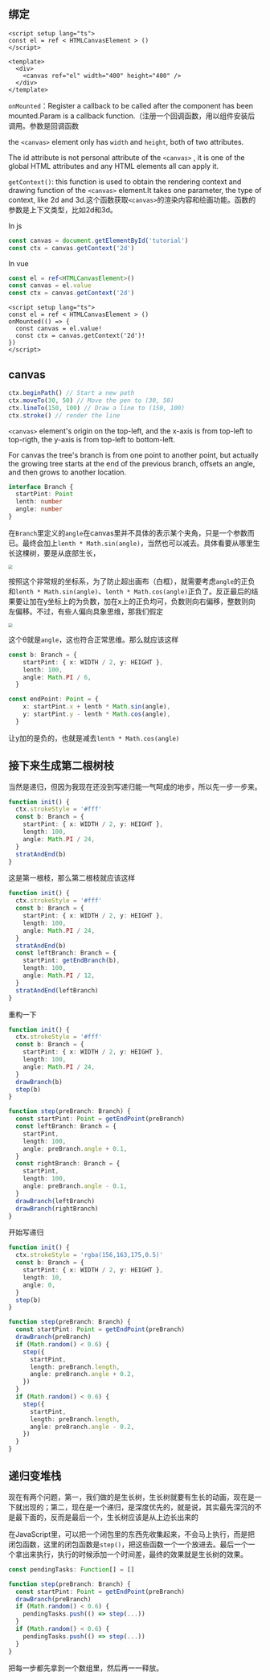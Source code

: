 ## 绑定

```vue
<script setup lang="ts">
const el = ref < HTMLCanvasElement > ()
</script>

<template>
  <div>
    <canvas ref="el" width="400" height="400" />
  </div>
</template>
```

`onMounted`：Register a callback to be called after the component has been mounted.Param is a callback function.（注册一个回调函数，用以组件安装后调用。参数是回调函数

the `<canvas>` element only has `width` and `height`, both of two attributes.

The id attribute is not personal attribute of the `<canvas>` , it is one of the global HTML attributes and any HTML elements all can apply it.

`getContext()`: this function is used to obtain the rendering context and drawing function of the `<canvas>` element.It takes one parameter, the type of context, like 2d and 3d.这个函数获取`<canvas>`的渲染内容和绘画功能。函数的参数是上下文类型，比如2d和3d。

In js

```js
const canvas = document.getElementById('tutorial')
const ctx = canvas.getContext('2d')
```

In vue

```typescript
const el = ref<HTMLCanvasElement>()
const canvas = el.value
const ctx = canvas.getContext('2d')
```

```vue
<script setup lang="ts">
const el = ref < HTMLCanvasElement > ()
onMounted(() => {
  const canvas = el.value!
  const ctx = canvas.getContext('2d')!
})
</script>
```

## canvas

```js
ctx.beginPath() // Start a new path
ctx.moveTo(30, 50) // Move the pen to (30, 50)
ctx.lineTo(150, 100) // Draw a line to (150, 100)
ctx.stroke() // render the line
```

`<canvas>` element's origin on the top-left, and the x-axis is from top-left to top-rigth, the y-axis is from top-left to bottom-left.

For canvas the tree's branch is from one point to another point, but actually the growing tree starts at the end of the previous branch, offsets an angle, and then grows to another location.

```typescript
interface Branch {
  startPint: Point
  lenth: number
  angle: number
}
```

在`Branch`里定义的`angle`在canvas里并不具体的表示某个夹角，只是一个参数而已。最终会加上`lenth * Math.sin(angle)`，当然也可以减去。具体看要从哪里生长这棵树，要是从底部生长，

<img src="https://enophan-picgo-core.oss-cn-hangzhou.aliyuncs.com/enophan.github.io/Snipaste_2022-06-01_15-35-00.jpg" style="zoom:50%;" />

按照这个非常规的坐标系，为了防止超出画布（白框），就需要考虑`angle`的正负和`lenth * Math.sin(angle)`、`lenth * Math.cos(angle)`正负了。反正最后的结果要让加在y坐标上的为负数，加在x上的正负均可，负数则向右偏移，整数则向左偏移。不过，有些人偏向具象思维，那我们假定

<img src="https://enophan-picgo-core.oss-cn-hangzhou.aliyuncs.com/enophan.github.io/Snipaste_2022-06-01_15-44-23.jpg" style="zoom:50%;" />

这个θ就是`angle`，这也符合正常思维。那么就应该这样

```typescript
const b: Branch = {
    startPint: { x: WIDTH / 2, y: HEIGHT },
    lenth: 100,
    angle: Math.PI / 6,
  }

const endPoint: Point = {
    x: startPint.x + lenth * Math.sin(angle),
    y: startPint.y - lenth * Math.cos(angle),
  }
```

让y加的是负的，也就是减去`lenth * Math.cos(angle)`

## 接下来生成第二根树枝

当然是递归，但因为我现在还没到写递归能一气呵成的地步，所以先一步一步来。

```typescript
function init() {
  ctx.strokeStyle = '#fff'
  const b: Branch = {
    startPint: { x: WIDTH / 2, y: HEIGHT },
    length: 100,
    angle: Math.PI / 24,
  }
  stratAndEnd(b)
}
```

这是第一根枝，那么第二根枝就应该这样

```typescript
function init() {
  ctx.strokeStyle = '#fff'
  const b: Branch = {
    startPint: { x: WIDTH / 2, y: HEIGHT },
    length: 100,
    angle: Math.PI / 24,
  }
  stratAndEnd(b)
  const leftBranch: Branch = {
    startPint: getEndBranch(b),
    length: 100,
    angle: Math.PI / 12,
  }
  stratAndEnd(leftBranch)
}
```

重构一下

```typescript
function init() {
  ctx.strokeStyle = '#fff'
  const b: Branch = {
    startPint: { x: WIDTH / 2, y: HEIGHT },
    length: 100,
    angle: Math.PI / 24,
  }
  drawBranch(b)
  step(b)
}

function step(preBranch: Branch) {
  const startPint: Point = getEndPoint(preBranch)
  const leftBranch: Branch = {
    startPint,
    length: 100,
    angle: preBranch.angle + 0.1,
  }
  const rightBranch: Branch = {
    startPint,
    length: 100,
    angle: preBranch.angle - 0.1,
  }
  drawBranch(leftBranch)
  drawBranch(rightBranch)
}
```

开始写递归

```typescript
function init() {
  ctx.strokeStyle = 'rgba(156,163,175,0.5)'
  const b: Branch = {
    startPint: { x: WIDTH / 2, y: HEIGHT },
    length: 10,
    angle: 0,
  }
  step(b)
}

function step(preBranch: Branch) {
  const startPint: Point = getEndPoint(preBranch)
  drawBranch(preBranch)
  if (Math.random() < 0.6) {
    step({
      startPint,
      length: preBranch.length,
      angle: preBranch.angle + 0.2,
    })
  }
  if (Math.random() < 0.6) {
    step({
      startPint,
      length: preBranch.length,
      angle: preBranch.angle - 0.2,
    })
  }
}
```

## 递归变堆栈

现在有两个问题，第一，我们做的是生长树，生长树就要有生长的动画，现在是一下就出现的；第二，现在是一个递归，是深度优先的，就是说，其实最先深沉的不是最下面的，反而是最后一个，生长树应该是从上边长出来的

在JavaScript里，可以把一个闭包里的东西先收集起来，不会马上执行，而是把闭包函数，这里的闭包函数是`step()`，把这些函数一个一个放进去。最后一个一个拿出来执行，执行的时候添加一个时间差，最终的效果就是生长树的效果。

```typescript
const pendingTasks: Function[] = []

function step(preBranch: Branch) {
  const startPint: Point = getEndPoint(preBranch)
  drawBranch(preBranch)
  if (Math.random() < 0.6) {
    pendingTasks.push(() => step(...))
  }
  if (Math.random() < 0.6) {
    pendingTasks.push(() => step(...))
  }
}
```

把每一步都先拿到一个数组里，然后再一一释放。


